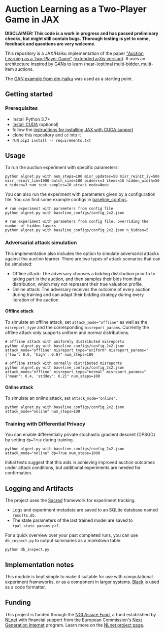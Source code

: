# Auction Learning as a Two-Player Game in JAX

**DISCLAIMER: 
This code is a work in progress and has passed preliminary checks, but might still contain bugs. Thorough testing is yet to come, feedback and questions are very welcome.**

This repository is a JAX/Haiku implementation of the paper ["Auction Learning as a Two-Player Game"](https://openreview.net/forum?id=YHdeAO61l6T) [(extended arXiv version)](https://arxiv.org/pdf/2006.05684.pdf). It uses an architecture inspired by [GANs](https://en.wikipedia.org/wiki/Generative_adversarial_network) to learn (near-)optimal multi-bidder, multi-item auctions.

The [GAN example from dm-haiku](https://github.com/deepmind/dm-haiku/blob/4ae60fd4fd2da3b2f8f9ad3ec6dfd893745b483b/examples/mnist_gan.ipynb) was used as a starting point.


## Getting started

### Prerequisites
- Install Python 3.7+
- [Install CUDA](https://docs.nvidia.com/cuda/cuda-installation-guide-linux/index.html) (optional)
- follow the [instructions for installing JAX with CUDA support](https://github.com/google/jax#pip-installation-gpu-cuda)
- clone this repository and `cd` into it
- run `pip3 install -r requirements.txt`


## Usage

To run the auction experiment with specific parameters:

```
python algnet.py with num_steps=100 misr_updates=50 misr_reinit_iv=500 misr_reinit_lim=1000 batch_size=100 bidders=3 items=10 hidden_width=50 n_hidden=3 num_test_samples=20 attack_mode=None
```

You can also run the experiment with parameters given by a configuration file. You can find some example configs in [baseline_configs](https://github.com/mechanism-learning-research/two-player-auctions/tree/main/baseline_configs).
```
# run experiment with parameters from config file
python algnet.py with baseline_configs/config_2x2.json
```
```
# run experiment with parameters from config file, overriding the number of hidden layers
python algnet.py with baseline_configs/config_2x2.json n_hidden=5
```

### Adversarial attack simulation

This implementation also includes the option to simulate adversarial attacks against the auction learner.
There are two types of attack scenarios that can be simulated:
- Offline attack: The adversary chooses a bidding distribution prior to to taking part in the auction, and then samples their bids from that distribution, which may not represent their true valuation profile.
- Online attack: The adversary receives the outcome of every auction during training and can adapt their bidding strategy during every iteration of the auction.

#### Offline attack
To simulate an offline attack, set `attack_mode="offline"` as well as the `misreport_type` and the corresponding `misreport_params`.
Currently the offline attack only supports uniform and normal distributions.
```
# offline attack with uniformly distributed misreports
python algnet.py with baseline_configs/config_2x2.json attack_mode="offline" misreport_type="uniform" misreport_params="{'low': 0.0, 'high': 0.8}" num_steps=100
```
```
# offline attack with normally distributed misreports
python algnet.py with baseline_configs/config_2x2.json attack_mode="offline" misreport_type="normal" misreport_params="{'mean': 0.4, 'stddev': 0.2}" num_steps=100
```

#### Online attack
To simulate an online attack, set `attack_mode="online"`.
```
python algnet.py with baseline_configs/config_2x2.json attack_mode="online" num_steps=100
```

### Training with Differential Privacy

You can enable differentially private stochastic gradient descent (DPSGD) by setting `dp=True` during training.
```
python algnet.py with baseline_configs/config_2x2.json attack_mode="online" dp=True num_steps=1000
```
Initial tests suggest that this aids in achieving improved auction outcomes under attack conditions, but additional experiments are needed for confirmation.


## Logging and Artifacts

The project uses the [Sacred](https://github.com/IDSIA/sacred) framework for experiment tracking. 

- Logs and experiment metadata are saved to an SQLite database named `results.db`.
- The state parameters of the last trained model are saved to `tpal_state_params.pkl`.

For a quick overview over your past completed runs, you can use `db_inspect.py` to output summaries as a markdown table:
```
python db_inspect.py
```

## Implementation notes

This module is kept simple to make it suitable for use with computational experiment frameworks, or as a component in larger systems.
[Black](https://black.readthedocs.io/en/stable/) is used as a code formatter.

## Funding

This project is funded through the [NGI Assure Fund](https://nlnet.nl/assure), a fund established by [NLnet](https://nlnet.nl) with financial support from the European Commission's [Next Generation Internet](https://ngi.eu) program. Learn more on the [NLnet project page](https://nlnet.nl/project/dist-mech-learn).
